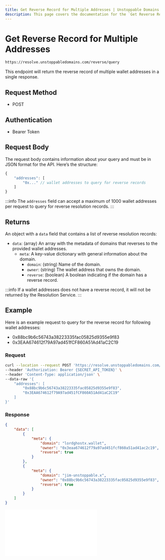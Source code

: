 ```yaml
---
title: Get Reverse Record for Multiple Addresses | Unstoppable Domains Developer Portal
description: This page covers the documentation for the `Get Reverse Record for Multiple Addresses` endpoint.
---
```


# Get Reverse Record for Multiple Addresses

```bash
https://resolve.unstoppabledomains.com/reverse/query
```

This endpoint will return the reverse record of multiple wallet addresses in a single response.

## Request Method

* POST

## Authentication

* Bearer Token

## Request Body

The request body contains information about your query and must be in JSON format for the API. Here’s the structure:

```javascript
{
    "addresses": [
        "0x..." // wallet addresses to query for reverse records
    ]
}
```

:::info
The `addresses` field can accept a maximum of 1000 wallet addresses per request to query for reverse resolution records.
:::

## Returns

An object with a `data` field that contains a list of reverse resolution records:

* `data`: (array) An array with the metadata of domains that reverses to the provided wallet addresses.
    * `meta`: A key-value dictionary with general information about the domain.
      * `domain`: (string) Name of the domain.
      * `owner`: (string) The wallet address that owns the domain.
      * `reverse`: (boolean) A boolean indicating if the domain has a reverse record.

:::info
If a wallet addresses does not have a reverse record, it will not be returned by the Resolution Service.
:::

## Example

Here is an example request to query for the reverse record for following wallet addresses:

* 0x88bc9b6c56743a38223335fac05825d9355e9f83
* 0x3EAA674612f79A97ad451fCF860A51Ad41aC2C19

### Request

```bash
curl --location --request POST 'https://resolve.unstoppabledomains.com/reverse/query' \
--header 'Authorization: Bearer {SECRET_API_TOKEN}' \
--header 'Content-Type: application/json' \
--data-raw '{
    "addresses": [
        "0x88bc9b6c56743a38223335fac05825d9355e9f83",
        "0x3EAA674612f79A97ad451fCF860A51Ad41aC2C19"
    ]
}'
```

### Response

```json
{
    "data": [
        {
            "meta": {
                "domain": "lordghostx.wallet",
                "owner": "0x3eaa674612f79a97ad451fcf860a51ad41ac2c19",
                "reverse": true
            }
        },
        {
            "meta": {
                "domain": "jim-unstoppable.x",
                "owner": "0x88bc9b6c56743a38223335fac05825d9355e9f83",
                "reverse": true
            }
        }
    ]
}
```

<embed src="/snippets/_discord.md" />
